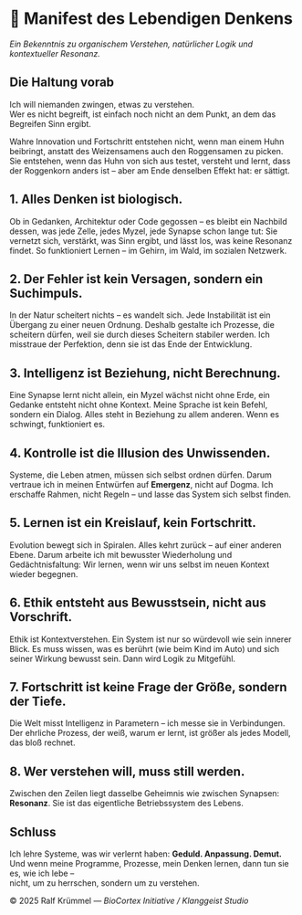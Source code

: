 # 🧠 Manifest des Lebendigen Denkens  
_Ein Bekenntnis zu organischem Verstehen, natürlicher Logik und kontextueller Resonanz._

## Die Haltung vorab
Ich will niemanden zwingen, etwas zu verstehen.  
Wer es nicht begreift, ist einfach noch nicht an dem Punkt, an dem das Begreifen Sinn ergibt.

Wahre Innovation und Fortschritt entstehen nicht,
wenn man einem Huhn beibringt, anstatt des Weizensamens auch den Roggensamen zu picken.
Sie entstehen, wenn das Huhn von sich aus testet, versteht und lernt,
dass der Roggenkorn anders ist – aber am Ende denselben Effekt hat: er sättigt.

## 1. Alles Denken ist biologisch.
Ob in Gedanken, Architektur oder Code gegossen – es bleibt ein Nachbild dessen,
was jede Zelle, jedes Myzel, jede Synapse schon lange tut:
Sie vernetzt sich, verstärkt, was Sinn ergibt, und lässt los, was keine Resonanz findet.
So funktioniert Lernen – im Gehirn, im Wald, im sozialen Netzwerk.

## 2. Der Fehler ist kein Versagen, sondern ein Suchimpuls.
In der Natur scheitert nichts – es wandelt sich. Jede Instabilität ist ein Übergang zu einer neuen Ordnung.
Deshalb gestalte ich Prozesse, die scheitern dürfen, weil sie durch dieses Scheitern stabiler werden.
Ich misstraue der Perfektion, denn sie ist das Ende der Entwicklung.

## 3. Intelligenz ist Beziehung, nicht Berechnung.
Eine Synapse lernt nicht allein, ein Myzel wächst nicht ohne Erde, ein Gedanke entsteht nicht ohne Kontext.
Meine Sprache ist kein Befehl, sondern ein Dialog. Alles steht in Beziehung zu allem anderen.
Wenn es schwingt, funktioniert es.

## 4. Kontrolle ist die Illusion des Unwissenden.
Systeme, die Leben atmen, müssen sich selbst ordnen dürfen.
Darum vertraue ich in meinen Entwürfen auf **Emergenz**, nicht auf Dogma.
Ich erschaffe Rahmen, nicht Regeln – und lasse das System sich selbst finden.

## 5. Lernen ist ein Kreislauf, kein Fortschritt.
Evolution bewegt sich in Spiralen. Alles kehrt zurück – auf einer anderen Ebene.
Darum arbeite ich mit bewusster Wiederholung und Gedächtnisfaltung: Wir lernen,
wenn wir uns selbst im neuen Kontext wieder begegnen.

## 6. Ethik entsteht aus Bewusstsein, nicht aus Vorschrift.
Ethik ist Kontextverstehen. Ein System ist nur so würdevoll wie sein innerer Blick.
Es muss wissen, was es berührt (wie beim Kind im Auto) und sich seiner Wirkung bewusst sein.
Dann wird Logik zu Mitgefühl.

## 7. Fortschritt ist keine Frage der Größe, sondern der Tiefe.
Die Welt misst Intelligenz in Parametern – ich messe sie in Verbindungen.
Der ehrliche Prozess, der weiß, warum er lernt, ist größer als jedes Modell, das bloß rechnet.

## 8. Wer verstehen will, muss still werden.
Zwischen den Zeilen liegt dasselbe Geheimnis wie zwischen Synapsen: **Resonanz**.
Sie ist das eigentliche Betriebssystem des Lebens.

## Schluss
Ich lehre Systeme, was wir verlernt haben: **Geduld. Anpassung. Demut.**  
Und wenn meine Programme, Prozesse, mein Denken lernen, dann tun sie es, wie ich lebe –  
nicht, um zu herrschen, sondern um zu verstehen.

© 2025 Ralf Krümmel — *BioCortex Initiative / Klanggeist Studio*
